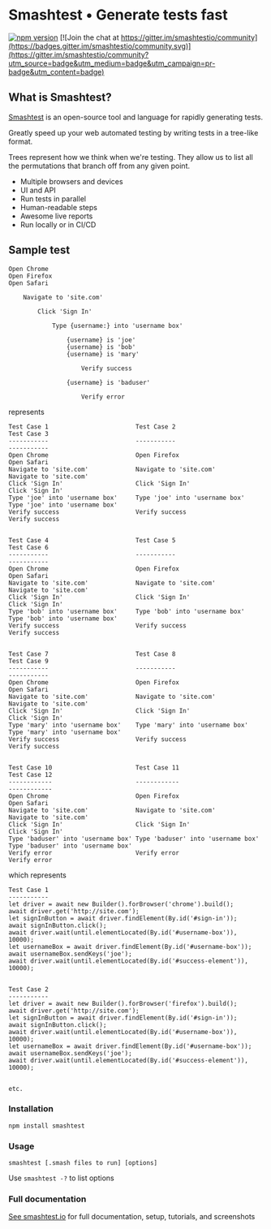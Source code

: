# Smashtest • Generate tests fast

[![npm version](https://badge.fury.io/js/smashtest.svg)](https://badge.fury.io/js/smashtest)
[![Join the chat at https://gitter.im/smashtestio/community](https://badges.gitter.im/smashtestio/community.svg)](https://gitter.im/smashtestio/community?utm_source=badge&utm_medium=badge&utm_campaign=pr-badge&utm_content=badge)

## What is Smashtest?

[Smashtest](https://smashtest.io) is an open-source tool and language for rapidly generating tests.

Greatly speed up your web automated testing by writing tests in a tree-like format.

Trees represent how we think when we're testing. They allow us to list all the permutations that branch off from any given point.

- Multiple browsers and devices
- UI and API
- Run tests in parallel
- Human-readable steps
- Awesome live reports
- Run locally or in CI/CD

## Sample test

```
Open Chrome
Open Firefox
Open Safari

    Navigate to 'site.com'

        Click 'Sign In'

            Type {username:} into 'username box'

                {username} is 'joe'
                {username} is 'bob'
                {username} is 'mary'

                    Verify success

                {username} is 'baduser'

                    Verify error
```

represents

```
Test Case 1                        Test Case 2                        Test Case 3
-----------                        -----------                        -----------
Open Chrome                        Open Firefox                       Open Safari
Navigate to 'site.com'             Navigate to 'site.com'             Navigate to 'site.com'
Click 'Sign In'                    Click 'Sign In'                    Click 'Sign In'  
Type 'joe' into 'username box'     Type 'joe' into 'username box'     Type 'joe' into 'username box'
Verify success                     Verify success                     Verify success


Test Case 4                        Test Case 5                        Test Case 6
-----------                        -----------                        -----------
Open Chrome                        Open Firefox                       Open Safari
Navigate to 'site.com'             Navigate to 'site.com'             Navigate to 'site.com'
Click 'Sign In'                    Click 'Sign In'                    Click 'Sign In'  
Type 'bob' into 'username box'     Type 'bob' into 'username box'     Type 'bob' into 'username box'
Verify success                     Verify success                     Verify success


Test Case 7                        Test Case 8                        Test Case 9
-----------                        -----------                        -----------
Open Chrome                        Open Firefox                       Open Safari
Navigate to 'site.com'             Navigate to 'site.com'             Navigate to 'site.com'
Click 'Sign In'                    Click 'Sign In'                    Click 'Sign In'  
Type 'mary' into 'username box'    Type 'mary' into 'username box'    Type 'mary' into 'username box'
Verify success                     Verify success                     Verify success


Test Case 10                       Test Case 11                       Test Case 12
------------                       ------------                       ------------
Open Chrome                        Open Firefox                       Open Safari
Navigate to 'site.com'             Navigate to 'site.com'             Navigate to 'site.com'
Click 'Sign In'                    Click 'Sign In'                    Click 'Sign In'  
Type 'baduser' into 'username box' Type 'baduser' into 'username box' Type 'baduser' into 'username box'
Verify error                       Verify error                       Verify error
```

which represents

```
Test Case 1
-----------
let driver = await new Builder().forBrowser('chrome').build();
await driver.get('http://site.com');
let signInButton = await driver.findElement(By.id('#sign-in'));
await signInButton.click();
await driver.wait(until.elementLocated(By.id('#username-box')), 10000);
let usernameBox = await driver.findElement(By.id('#username-box'));
await usernameBox.sendKeys('joe');
await driver.wait(until.elementLocated(By.id('#success-element')), 10000);


Test Case 2
-----------
let driver = await new Builder().forBrowser('firefox').build();
await driver.get('http://site.com');
let signInButton = await driver.findElement(By.id('#sign-in'));
await signInButton.click();
await driver.wait(until.elementLocated(By.id('#username-box')), 10000);
let usernameBox = await driver.findElement(By.id('#username-box'));
await usernameBox.sendKeys('joe');
await driver.wait(until.elementLocated(By.id('#success-element')), 10000);


etc.
```

### Installation

`npm install smashtest`

### Usage

`smashtest [.smash files to run] [options]`

Use `smashtest -?` to list options

### Full documentation

[See smashtest.io](https://smashtest.io) for full documentation, setup, tutorials, and screenshots

